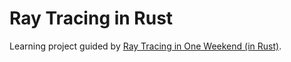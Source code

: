 # Ray Tracing in Rust

Learning project guided by [Ray Tracing in One Weekend (in Rust)](https://misterdanb.github.io/raytracinginrust).